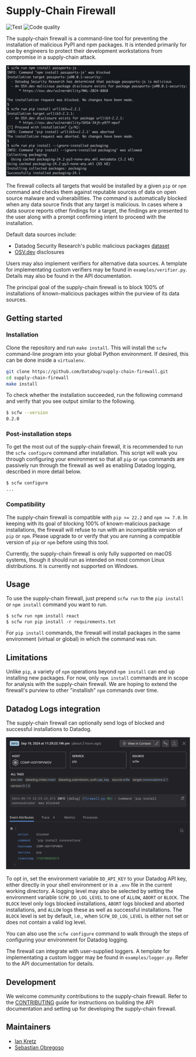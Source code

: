 # Supply-Chain Firewall

![Test](https://github.com/DataDog/supply-chain-firewall/actions/workflows/test.yaml/badge.svg)
![Code quality](https://github.com/DataDog/supply-chain-firewall/actions/workflows/code_quality.yaml/badge.svg)

The supply-chain firewall is a command-line tool for preventing the installation of malicious PyPI and npm packages.  It is intended primarily for use by engineers to protect their development workstations from compromise in a supply-chain attack.

![scfw demo usage](images/demo.png)

The firewall collects all targets that would be installed by a given `pip` or `npm` command and checks them against reputable sources of data on open source malware and vulnerabilities.  The command is automatically blocked when any data source finds that any target is malicious.  In cases where a data source reports other findings for a target, the findings are presented to the user along with a prompt confirming intent to proceed with the installation.

Default data sources include:

- Datadog Security Research's public malicious packages [dataset](https://github.com/DataDog/malicious-software-packages-dataset)
- [OSV.dev](https://osv.dev) disclosures

Users may also implement verifiers for alternative data sources. A template for implementating custom verifiers may be found in `examples/verifier.py`. Details may also be found in the API documentation.

The principal goal of the supply-chain firewall is to block 100% of installations of known-malicious packages within the purview of its data sources.

## Getting started

### Installation

Clone the repository and run `make install`.  This will install the `scfw` command-line program into your global Python environment.  If desired, this can be done inside a `virtualenv`.

```bash
git clone https://github.com/DataDog/supply-chain-firewall.git
cd supply-chain-firewall
make install
```

To check whether the installation succeeded, run the following command and verify that you see output similar to the following.
```bash
$ scfw --version
0.2.0
```

### Post-installation steps

To get the most out of the supply-chain firewall, it is recommended to run the `scfw configure` command after installation.  This script will walk you through configuring your environment so that all `pip` or `npm` commands are passively run through the firewall as well as enabling Datadog logging, described in more detail below.

```bash
$ scfw configure
...
```

### Compatibility

The supply-chain firewall is compatible with `pip >= 22.2` and `npm >= 7.0`.  In keeping with its goal of blocking 100% of known-malicious package installations, the firewall will refuse to run with an incompatible version of `pip` or `npm`.  Please upgrade to or verify that you are running a compatible version of `pip` or `npm` before using this tool.

Currently, the supply-chain firewall is only fully supported on macOS systems, though it should run as intended on most common Linux distributions.  It is currently not supported on Windows.

## Usage

To use the supply-chain firewall, just prepend `scfw run` to the `pip install` or `npm install` command you want to run.

```
$ scfw run npm install react
$ scfw run pip install -r requirements.txt
```

For `pip install` commands, the firewall will install packages in the same environment (virtual or global) in which the command was run.

## Limitations

Unlike `pip`, a variety of `npm` operations beyond `npm install` can end up installing new packages.  For now, only `npm install` commands are in scope for analysis with the supply-chain firewall.  We are hoping to extend the firewall's purview to other "installish" `npm` commands over time.

## Datadog Logs integration

The supply-chain firewall can optionally send logs of blocked and successful installations to Datadog.

![scfw datadog log](images/datadog_log.png)

To opt in, set the environment variable `DD_API_KEY` to your Datadog API key, either directly in your shell environment or in a `.env` file in the current working directory.  A logging level may also be selected by setting the environment variable `SCFW_DD_LOG_LEVEL` to one of `ALLOW`, `ABORT` or `BLOCK`.  The `BLOCK` level only logs blocked installations, `ABORT` logs blocked and aborted installations, and `ALLOW` logs these as well as successful installations.  The `BLOCK` level is set by default, i.e., when `SCFW_DD_LOG_LEVEL` is either not set or does not contain a valid log level.

You can also use the `scfw configure` command to walk through the steps of configuring your environment for Datadog logging.

The firewall can integrate with user-supplied loggers.  A template for implementating a custom logger may be found in `examples/logger.py`. Refer to the API documentation for details.

## Development

We welcome community contributions to the supply-chain firewall.  Refer to the [CONTRIBUTING](./CONTRIBUTING.md) guide for instructions on building the API documentation and setting up for developing the supply-chain firewall.

## Maintainers

- [Ian Kretz](https://github.com/ikretz)
- [Sebastian Obregoso](https://www.linkedin.com/in/sebastianobregoso/)
